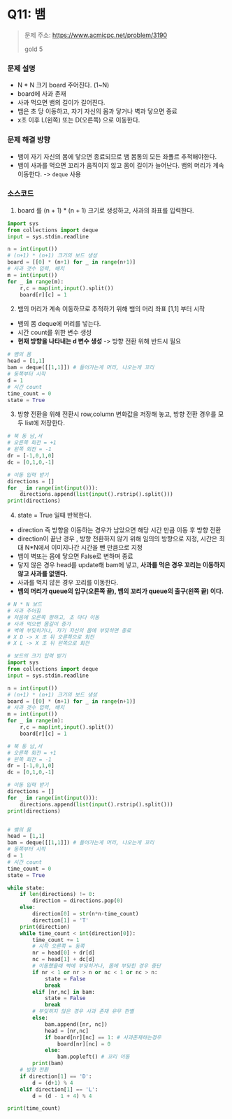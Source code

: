 # Q11: 뱀
> 문제 주소: https://www.acmicpc.net/problem/3190
> 
> gold 5

### 문제 설명
- N * N 크기 board 주어진다. (1~N)
- board에 사과 존재
- 사과 먹으면 뱀의 길이가 길어진다.
- 뱀은 초 당 이동하고, 자기 자신의 몸과 닿거나 벽과 닿으면 종료
- x초 이후 L(왼쪽) 또는 D(오른쪽) 으로 이동한다.

### 문제 해결 방향
- 뱀이 자기 자신의 몸에 닿으면 종료되므로 뱀 몸통의 모든 좌푤르 추적해야한다.
- 뱀이 사과를 먹으면 꼬리가 움직이지 않고 몸이 길이가 늘어난다. 뱀의 머리가 계속 이동한다. -> `deque` 사용

### 소스코드
1. board 를 (n + 1) * (n + 1) 크기로 생성하고, 사과의 좌표를 입력한다.
```python
import sys
from collections import deque
input = sys.stdin.readline

n = int(input())
# (n+1) * (n+1) 크기의 보드 생성
board = [[0] * (n+1) for _ in range(n+1)]
# 사과 갯수 입력, 배치
m = int(input())
for _ in range(m):
    r,c = map(int,input().split())
    board[r][c] = 1

```
2. 뱀의 머리가 계속 이동하므로 추적하기 위해 뱀의 머리 좌표 [1,1] 부터 시작
- 뱀의 몸 deque에 머리를 넣는다.
- 시간 count를 위한 변수 생성
- __현재 방향을 나타내는 d 변수 생성__ -> 방향 전환 위해 반드시 필요
```python
# 뱀의 몸
head = [1,1]
bam = deque([[1,1]]) # 들어가는게 머리, 나오는게 꼬리
# 동쪽부터 시작
d = 1
# 시간 count
time_count = 0
state = True
```
3. 방향 전환을 위해 전환시 row,column 변화값을 저장해 놓고, 방향 전환 경우를 모두 list에 저장한다.
   
```python
# 북 동 남,서
# 오른쪽 회전 = +1
# 왼쪽 회전 = -1
dr = [-1,0,1,0]
dc = [0,1,0,-1]

# 이동 입력 받기
directions = []
for _ in range(int(input())):
    directions.append(list(input().rstrip().split()))
print(directions)

```
4. state = True 일때 반복한다.
- direction 즉 방향을 이동하는 경우가 남았으면 해당 시간 만큼 이동 후 방향 전환
- direction이 끝난 경우 , 방향 전환하지 않기 위해 임의의 방향으로 지정, 시간은 최대 N*N에서 이미지나간 시간을 뺀 만큼으로 지정
- 뱀이 벽또는 몸에 닿으면 False로 변하며 종료
- 닿지 않은 경우 head를 update해 bam에 넣고, __사과를 먹은 경우 꼬리는 이동하지 않고 사과를 없앤다.__
- 사과를 먹지 않은 경우 꼬리를 이동한다.
- __뱀의 머리가 queue의 입구(오른쪽 끝), 뱀의 꼬리가 queue의 출구(왼쪽 끝) 이다.__
```python
# N * N 보드
# 사과 주어짐
# 처음에 오른쪽 향하고, 초 마다 이동
# 사과 먹으면 몸길이 증가
# 벽에 부딪히거나, 자기 자신의 몸에 부딪히면 종료
# X D -> X 초 뒤 오른쪽으로 회전
# X L -> X 초 뒤 왼쪽으로 회전

# 보드의 크기 입력 받기
import sys
from collections import deque
input = sys.stdin.readline

n = int(input())
# (n+1) * (n+1) 크기의 보드 생성
board = [[0] * (n+1) for _ in range(n+1)]
# 사과 갯수 입력, 배치
m = int(input())
for _ in range(m):
    r,c = map(int,input().split())
    board[r][c] = 1

# 북 동 남,서
# 오른쪽 회전 = +1
# 왼쪽 회전 = -1
dr = [-1,0,1,0]
dc = [0,1,0,-1]

# 이동 입력 받기
directions = []
for _ in range(int(input())):
    directions.append(list(input().rstrip().split()))
print(directions)


# 뱀의 몸
head = [1,1]
bam = deque([[1,1]]) # 들어가는게 머리, 나오는게 꼬리
# 동쪽부터 시작
d = 1
# 시간 count
time_count = 0
state = True

while state:
    if len(directions) != 0:
        direction = directions.pop(0)
    else:
        direction[0] = str(n*n-time_count)
        direction[1] = 'T'
    print(direction)
    while time_count < int(direction[0]):
        time_count += 1
        # 시작 오른쪽 = 동쪽
        nr = head[0] + dr[d]
        nc = head[1] + dc[d]
        # 이동했을때 벽에 부딪히거나, 몸에 부딪힌 경우 중단
        if nr < 1 or nr > n or nc < 1 or nc > n:
            state = False
            break
        elif [nr,nc] in bam:
            state = False
            break
        # 부딪히지 않은 경우 사과 존재 유무 판별
        else:
            bam.append([nr, nc])
            head = [nr,nc]
            if board[nr][nc] == 1: # 사과존재하는경우
                board[nr][nc] = 0
            else:
                bam.popleft() # 꼬리 이동
        print(bam)
    # 방향 전환
    if direction[1] == 'D':
        d = (d+1) % 4
    elif direction[1] == 'L':
        d = (d - 1 + 4) % 4

print(time_count)
```